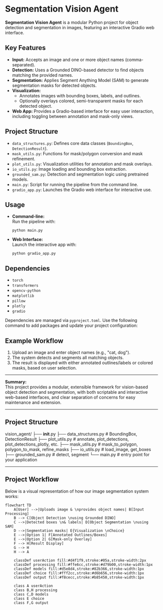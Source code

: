 # Segmentation Vision Agent

**Segmentation Vision Agent** is a modular Python project for object detection and segmentation in images, featuring an interactive Gradio web interface.

## Key Features

- **Input:** Accepts an image and one or more object names (comma-separated).
- **Detection:** Uses a Grounded DINO-based detector to find objects matching the provided names.
- **Segmentation:** Applies Segment Anything Model (SAM) to generate segmentation masks for detected objects.
- **Visualization:** 
  - Annotates images with bounding boxes, labels, and outlines.
  - Optionally overlays colored, semi-transparent masks for each detected object.
- **Web App:** Provides a Gradio-based interface for easy user interaction, including toggling between annotation and mask-only views.

## Project Structure

- `data_structures.py`: Defines core data classes (`BoundingBox`, `DetectionResult`).
- `mask_utils.py`: Functions for mask/polygon conversion and mask refinement.
- `plot_utils.py`: Visualization utilities for annotation and mask overlays.
- `io_utils.py`: Image loading and bounding box extraction.
- `grounded_sam.py`: Detection and segmentation logic using pretrained models.
- `main.py`: Script for running the pipeline from the command line.
- `gradio_app.py`: Launches the Gradio web interface for interactive use.

## Usage

- **Command-line:**  
  Run the pipeline with:
    
    `python main.py`

- **Web Interface:**  
Launch the interactive app with:
    
    `python gradio_app.py`


## Dependencies

- `torch`
- `transformers`
- `opencv-python`
- `matplotlib`
- `pillow`
- `plotly`
- `gradio`

Dependencies are managed via `pyproject.toml`. Use the following command to add packages and update your project configuration:

## Example Workflow

1. Upload an image and enter object names (e.g., "cat, dog").
2. The system detects and segments all matching objects.
3. The result is displayed with either annotated outlines/labels or colored masks, based on user selection.

---

**Summary:**  
This project provides a modular, extensible framework for vision-based object detection and segmentation, with both scriptable and interactive web-based interfaces, and clear separation of concerns for easy maintenance and extension.

---
## Project Structure

vision_agent/
├── __init__.py
├── data_structures.py       # BoundingBox, DetectionResult
├── plot_utils.py            # annotate, plot_detections, plot_detections_plotly, etc.
├── mask_utils.py            # mask_to_polygon, polygon_to_mask, refine_masks
├── io_utils.py              # load_image, get_boxes
├── grounded_sam.py          # detect, segment
└── main.py                  # entry point for your application

---

## Project Workflow

Below is a visual representation of how our image segmentation system works:

```mermaid
flowchart TD
    A[User] -->|Uploads image & \nprovides object names| B[Input Processing]
    B --> C[Object Detection \nusing Grounded DINO]
    C -->|Detected boxes \n& labels| D[Object Segmentation \nusing SAM]
    D -->|Segmentation masks| E{Visualization \nChoice}
    E -->|Option 1| F[Annotated Outlines/Boxes]
    E -->|Option 2| G[Mask-only Overlay]
    F --> H[Result Display]
    G --> H
    H --> A
    
    classDef userAction fill:#d4f1f9,stroke:#05a,stroke-width:2px
    classDef processing fill:#ffe6cc,stroke:#d79b00,stroke-width:1px
    classDef models fill:#d5e8d4,stroke:#82b366,stroke-width:1px
    classDef choice fill:#fff2cc,stroke:#d6b656,stroke-width:1px
    classDef output fill:#f8cecc,stroke:#b85450,stroke-width:1px
    
    class A userAction
    class B,H processing
    class C,D models
    class E choice
    class F,G output